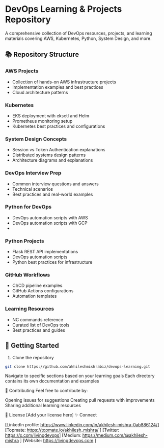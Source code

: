 
# DevOps Learning & Projects Repository

A comprehensive collection of DevOps resources, projects, and learning materials covering AWS, Kubernetes, Python, System Design, and more.

## 📚 Repository Structure

### AWS Projects
- Collection of hands-on AWS infrastructure projects
- Implementation examples and best practices
- Cloud architecture patterns

### Kubernetes
- EKS deployment with eksctl and Helm
- Prometheus monitoring setup
- Kubernetes best practices and configurations

### System Design Concepts
- Session vs Token Authentication explanations
- Distributed systems design patterns
- Architecture diagrams and explanations

### DevOps Interview Prep
- Common interview questions and answers
- Technical scenarios
- Best practices and real-world examples

### Python for DevOps
- DevOps automation scripts with AWS
- DevOps automation scripts with GCP
- 
### Python Projects
- Flask REST API implementations
- DevOps automation scripts
- Python best practices for infrastructure

### GitHub Workflows
- CI/CD pipeline examples
- GitHub Actions configurations
- Automation templates

### Learning Resources
- NC commands reference
- Curated list of DevOps tools
- Best practices and guides

## 🚀 Getting Started

1. Clone the repository
```bash
git clone https://github.com/akhileshmishrabiz/devops-learning.git
```

Navigate to specific sections based on your learning goals
Each directory contains its own documentation and examples

🤝 Contributing
Feel free to contribute by:

Opening issues for suggestions
Creating pull requests with improvements
Sharing additional learning resources

📝 License
[Add your license here]
✨ Connect

[LinkedIn profile: https://www.linkedin.com/in/akhilesh-mishra-0ab886124/]
[Topmate: https://topmate.io/akhilesh_mishra/ ]
[Twitter: https://x.com/livingdevops]
[Medium: https://medium.com/@akhilesh-mishra ]
[Website: https://livingdevops.com ]




